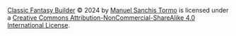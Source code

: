 [Classic Fantasy Builder](https://github.com/ManuelSanchis/classic-fantasy-builder) © 2024 by [Manuel Sanchis Tormo](https://github.com/ManuelSanchis) is licensed under a [Creative Commons Attribution-NonCommercial-ShareAlike 4.0 International License](https://creativecommons.org/licenses/by-nc-sa/4.0/).
